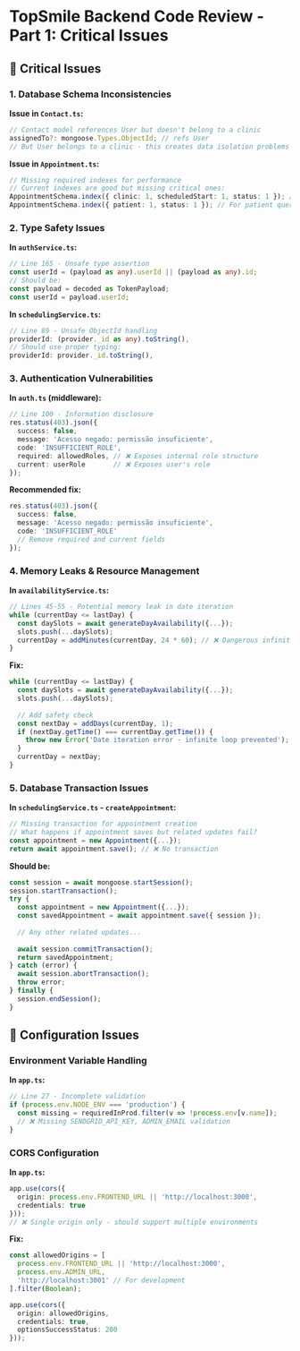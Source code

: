 # TopSmile Backend Code Review - Part 1: Critical Issues

## 🚨 Critical Issues

### 1. **Database Schema Inconsistencies**

**Issue in `Contact.ts`:**
```typescript
// Contact model references User but doesn't belong to a clinic
assignedTo?: mongoose.Types.ObjectId; // refs User
// But User belongs to a clinic - this creates data isolation problems
```

**Issue in `Appointment.ts`:**
```typescript
// Missing required indexes for performance
// Current indexes are good but missing critical ones:
AppointmentSchema.index({ clinic: 1, scheduledStart: 1, status: 1 }); // Add status
AppointmentSchema.index({ patient: 1, status: 1 }); // For patient queries
```

### 2. **Type Safety Issues**

**In `authService.ts`:**
```typescript
// Line 165 - Unsafe type assertion
const userId = (payload as any).userId || (payload as any).id;
// Should be:
const payload = decoded as TokenPayload;
const userId = payload.userId;
```

**In `schedulingService.ts`:**
```typescript
// Line 89 - Unsafe ObjectId handling
providerId: (provider._id as any).toString(),
// Should use proper typing:
providerId: provider._id.toString(),
```

### 3. **Authentication Vulnerabilities**

**In `auth.ts` (middleware):**
```typescript
// Line 100 - Information disclosure
res.status(403).json({ 
  success: false, 
  message: 'Acesso negado: permissão insuficiente',
  code: 'INSUFFICIENT_ROLE',
  required: allowedRoles, // ❌ Exposes internal role structure
  current: userRole       // ❌ Exposes user's role
});
```

**Recommended fix:**
```typescript
res.status(403).json({ 
  success: false, 
  message: 'Acesso negado: permissão insuficiente',
  code: 'INSUFFICIENT_ROLE'
  // Remove required and current fields
});
```

### 4. **Memory Leaks & Resource Management**

**In `availabilityService.ts`:**
```typescript
// Lines 45-55 - Potential memory leak in date iteration
while (currentDay <= lastDay) {
  const daySlots = await generateDayAvailability({...});
  slots.push(...daySlots);
  currentDay = addMinutes(currentDay, 24 * 60); // ❌ Dangerous infinite loop potential
}
```

**Fix:**
```typescript
while (currentDay <= lastDay) {
  const daySlots = await generateDayAvailability({...});
  slots.push(...daySlots);
  
  // Add safety check
  const nextDay = addDays(currentDay, 1);
  if (nextDay.getTime() === currentDay.getTime()) {
    throw new Error('Date iteration error - infinite loop prevented');
  }
  currentDay = nextDay;
}
```

### 5. **Database Transaction Issues**

**In `schedulingService.ts` - `createAppointment`:**
```typescript
// Missing transaction for appointment creation
// What happens if appointment saves but related updates fail?
const appointment = new Appointment({...});
return await appointment.save(); // ❌ No transaction
```

**Should be:**
```typescript
const session = await mongoose.startSession();
session.startTransaction();
try {
  const appointment = new Appointment({...});
  const savedAppointment = await appointment.save({ session });
  
  // Any other related updates...
  
  await session.commitTransaction();
  return savedAppointment;
} catch (error) {
  await session.abortTransaction();
  throw error;
} finally {
  session.endSession();
}
```

## 🔧 Configuration Issues

### Environment Variable Handling
**In `app.ts`:**
```typescript
// Line 27 - Incomplete validation
if (process.env.NODE_ENV === 'production') {
  const missing = requiredInProd.filter(v => !process.env[v.name]);
  // ❌ Missing SENDGRID_API_KEY, ADMIN_EMAIL validation
}
```

### CORS Configuration
**In `app.ts`:**
```typescript
app.use(cors({
  origin: process.env.FRONTEND_URL || 'http://localhost:3000',
  credentials: true
}));
// ❌ Single origin only - should support multiple environments
```

**Fix:**
```typescript
const allowedOrigins = [
  process.env.FRONTEND_URL || 'http://localhost:3000',
  process.env.ADMIN_URL,
  'http://localhost:3001' // For development
].filter(Boolean);

app.use(cors({
  origin: allowedOrigins,
  credentials: true,
  optionsSuccessStatus: 200
}));
```